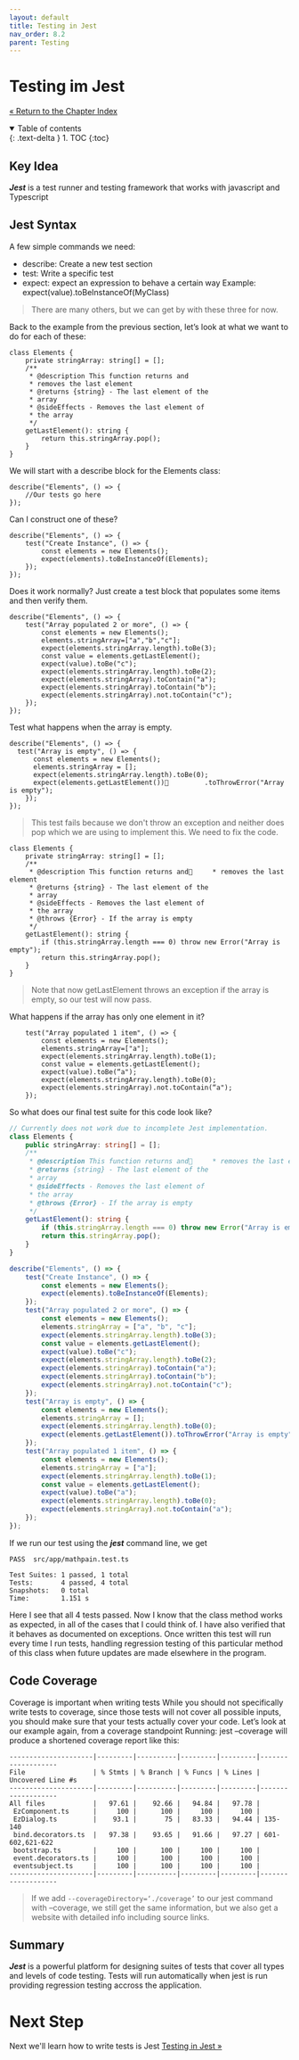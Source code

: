 ```yaml
---
layout: default
title: Testing in Jest
nav_order: 8.2
parent: Testing
---
```


# Testing im Jest
[&laquo; Return to the Chapter Index](index.md)

<details open markdown="block">
  <summary>
    Table of contents
  </summary>
  {: .text-delta }
1. TOC
{:toc}
</details>

## Key Idea
***Jest*** is a test runner and testing framework that works with javascript and Typescript

## Jest Syntax
A few simple commands we need:
* describe:  Create a new test section
* test:  Write a specific test
* expect: expect an expression to behave a certain way
Example: expect(value).toBeInstanceOf(MyClass)
>There are many others, but we can get by with these three for now.

Back to the example from the previous section, let’s look at what we want to do for each of these:
```
class Elements {
	private stringArray: string[] = [];
	/**
	 * @description This function returns and
	 * removes the last element
	 * @returns {string} - The last element of the
	 * array
	 * @sideEffects - Removes the last element of 
	 * the array
	 */
	getLastElement(): string {
		return this.stringArray.pop();
	}
}
```
We will start with a describe block for the Elements class:
```
describe("Elements", () => {
	//Our tests go here
});
```
Can I construct one of these?
```
describe("Elements", () => {
	test("Create Instance", () => {
		const elements = new Elements();
		expect(elements).toBeInstanceOf(Elements);
	});
});
```
Does it work normally?  Just create a test block that populates some items and then verify them.
```
describe("Elements", () => {
	test("Array populated 2 or more", () => {
		const elements = new Elements();
		elements.stringArray=["a","b","c"];
		expect(elements.stringArray.length).toBe(3);
		const value = elements.getLastElement();
		expect(value).toBe("c");
		expect(elements.stringArray.length).toBe(2);
		expect(elements.stringArray).toContain("a");
		expect(elements.stringArray).toContain("b");
		expect(elements.stringArray).not.toContain("c");
	});
});
```
Test what happens when the array is empty.
```
describe("Elements", () => {
  test("Array is empty", () => {
	  const elements = new Elements();
	  elements.stringArray = [];
	  expect(elements.stringArray.length).toBe(0);
	  expect(elements.getLastElement())         .toThrowError("Array is empty");
	});
});
```
> This test fails because we don't throw an exception and neither does pop which we are using to implement this.  We need to fix the code.

```
class Elements {
	private stringArray: string[] = [];
	/**
	 * @description This function returns and     * removes the last element
	 * @returns {string} - The last element of the
	 * array
	 * @sideEffects - Removes the last element of 
	 * the array
	 * @throws {Error} - If the array is empty
	 */
	getLastElement(): string {
		if (this.stringArray.length === 0) throw new Error("Array is empty");
		return this.stringArray.pop();
	}
}
```
> Note that now getLastElement throws an exception if the array is empty, so our test will now pass.

What happens if the array has only one element in it?
```
	test("Array populated 1 item", () => {
		const elements = new Elements();
		elements.stringArray=["a"];
		expect(elements.stringArray.length).toBe(1);
		const value = elements.getLastElement();
		expect(value).toBe(“a");
		expect(elements.stringArray.length).toBe(0);
		expect(elements.stringArray).not.toContain(“a");
	});
```

So what does our final test suite for this code look like?
``` typescript
// Currently does not work due to incomplete Jest implementation.
class Elements {
	public stringArray: string[] = [];
	/**
	 * @description This function returns and     * removes the last element
	 * @returns {string} - The last element of the
	 * array
	 * @sideEffects - Removes the last element of 
	 * the array
	 * @throws {Error} - If the array is empty
	 */
	getLastElement(): string {
		if (this.stringArray.length === 0) throw new Error("Array is empty");
		return this.stringArray.pop();
	}
}

describe("Elements", () => {
	test("Create Instance", () => {
		const elements = new Elements();
		expect(elements).toBeInstanceOf(Elements);
	});
	test("Array populated 2 or more", () => {
		const elements = new Elements();
		elements.stringArray = ["a", "b", "c"];
		expect(elements.stringArray.length).toBe(3);
		const value = elements.getLastElement();
		expect(value).toBe("c");
		expect(elements.stringArray.length).toBe(2);
		expect(elements.stringArray).toContain("a");
		expect(elements.stringArray).toContain("b");
		expect(elements.stringArray).not.toContain("c");
	});
	test("Array is empty", () => {
		const elements = new Elements();
		elements.stringArray = [];
		expect(elements.stringArray.length).toBe(0);
		expect(elements.getLastElement()).toThrowError("Array is empty");
	});
	test("Array populated 1 item", () => {
		const elements = new Elements();
		elements.stringArray = ["a"];
		expect(elements.stringArray.length).toBe(1);
		const value = elements.getLastElement();
		expect(value).toBe("a");
		expect(elements.stringArray.length).toBe(0);
		expect(elements.stringArray).not.toContain("a");
	});
});
```
If we run our test using the ***jest*** command line, we get
```
PASS  src/app/mathpain.test.ts
 
Test Suites: 1 passed, 1 total
Tests:       4 passed, 4 total
Snapshots:   0 total
Time:        1.151 s
```
Here I see that all 4 tests passed.
Now I know that the class method works as expected, in all of the cases that I could think of.
I have also verified that it behaves as documented on exceptions.
Once written this test will run every time I run tests, handling regression testing of this particular method of this class when future updates are made elsewhere in the program.

## Code Coverage
Coverage is important when writing tests
While you should not specifically write tests to coverage, since those tests will not cover all possible inputs, you should make sure that your tests actually cover your code.  Let’s look at our example again, from a coverage standpoint
Running: jest –coverage will produce a shortened coverage report like this:

```
---------------------|---------|----------|---------|---------|-------------------
File                 | % Stmts | % Branch | % Funcs | % Lines | Uncovered Line #s 
---------------------|---------|----------|---------|---------|-------------------
All files            |   97.61 |    92.66 |   94.84 |   97.78 |                   
 EzComponent.ts      |     100 |      100 |     100 |     100 |                   
 EzDialog.ts         |    93.1 |       75 |   83.33 |   94.44 | 135-140           
 bind.decorators.ts  |   97.38 |    93.65 |   91.66 |   97.27 | 601-602,621-622   
 bootstrap.ts        |     100 |      100 |     100 |     100 |                   
 event.decorators.ts |     100 |      100 |     100 |     100 |                   
 eventsubject.ts     |     100 |      100 |     100 |     100 |                   
---------------------|---------|----------|---------|---------|-------------------
```

> If we add ```--coverageDirectory=‘./coverage’``` to our jest command with –coverage, we still get the same information, but we also get a website with detailed info including source links.

## Summary
***Jest*** is a powerful platform for designing suites of tests that cover all types and levels of code testing.  Tests will run automatically when jest is run providing regression testing accross the application.
# Next Step

Next we'll learn how to write tests is Jest [Testing in Jest &raquo;](../8-testing/jest.md)
